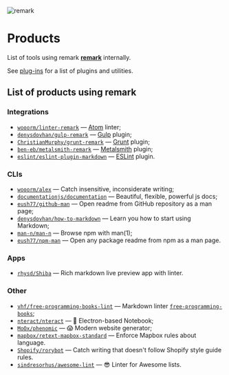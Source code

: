 ![remark][logo]

# Products

List of tools using remark [**remark**][remark] internally.

See [plug-ins][plugins] for a list of plugins and utilities.

## List of products using remark

<!--Projects are sorted alphabetically on their repo-name.-->

### Integrations

*   [`wooorm/linter-remark`](https://github.com/wooorm/linter-remark)
    — [Atom](https://github.com/atom/atom) linter;
*   [`denysdovhan/gulp-remark`](https://github.com/denysdovhan/gulp-remark)
    — [Gulp](https://github.com/gulpjs/gulp) plugin;
*   [`ChristianMurphy/grunt-remark`](https://github.com/ChristianMurphy/grunt-remark)
    — [Grunt](https://github.com/gruntjs/grunt) plugin;
*   [`ben-eb/metalsmith-remark`](https://github.com/ben-eb/metalsmith-remark)
    — [Metalsmith](https://github.com/metalsmith/metalsmith) plugin;
*   [`eslint/eslint-plugin-markdown`](https://github.com/eslint/eslint-plugin-markdown)
    — [ESLint](https://github.com/eslint/eslint) plugin.

### CLIs

*   [`wooorm/alex`](https://github.com/wooorm/alex)
    — Catch insensitive, inconsiderate writing;
*   [`documentationjs/documentation`](https://github.com/documentationjs/documentation)
    — Beautiful, flexible, powerful js docs;
*   [`eush77/github-man`](https://github.com/eush77/github-man)
    — Open readme from GitHub repository as a man page;
*   [`denysdovhan/how-to-markdown`](https://github.com/denysdovhan/how-to-markdown)
    — Learn you how to start using Markdown;
*   [`man-n/man-n`](https://github.com/man-n/man-n)
    — Browse npm with man(1);
*   [`eush77/npm-man`](https://github.com/eush77/npm-man)
    — Open any package readme from npm as a man page.

### Apps

*   [`rhysd/Shiba`](https://github.com/rhysd/Shiba)
    — Rich markdown live preview app with linter.

### Other

*   [`vhf/free-programming-books-lint`](https://github.com/vhf/free-programming-books-lint)
    — Markdown linter [`free-programming-books`](https://github.com/vhf/free-programming-books);
*   [`nteract/nteract`](https://github.com/nteract/nteract)
    — 📓 Electron-based Notebook;
*   [`MoOx/phenomic`](https://github.com/MoOx/phenomic)
    — 😱 Modern website generator;
*   [`mapbox/retext-mapbox-standard`](https://github.com/mapbox/retext-mapbox-standard)
    — Enforce Mapbox rules about language.
*   [`Shopify/rorybot`](https://github.com/Shopify/rorybot)
    — Catch writing that doesn't follow Shopify style guide rules.
*   [`sindresorhus/awesome-lint`](https://github.com/sindresorhus/awesome-lint)
    — 😎 Linter for Awesome lists.

<!--Definitions:-->

[logo]: https://cdn.rawgit.com/wooorm/remark/6ecac20/logo.svg

[remark]: https://github.com/wooorm/remark

[plugins]: https://github.com/wooorm/remark/blob/master/doc/plugins.md
